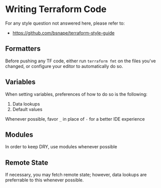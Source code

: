 # Writing Terraform Code

For any style question not answered here, please refer to:
* https://github.com/bsnape/terraform-style-guide

## Formatters
Before pushing any TF code, either run `terraform fmt` on the files you've changed, or configure your editor to automatically do so.

## Variables
When setting variables, preferences of how to do so is the following:
1) Data lookups
2) Default values

Whenever possible, favor `_` in place of `-` for a better IDE experience

## Modules
In order to keep DRY, use modules whenever possible

## Remote State
If necessary, you may fetch remote state; however, data lookups are preferrable to this whenever possible.
